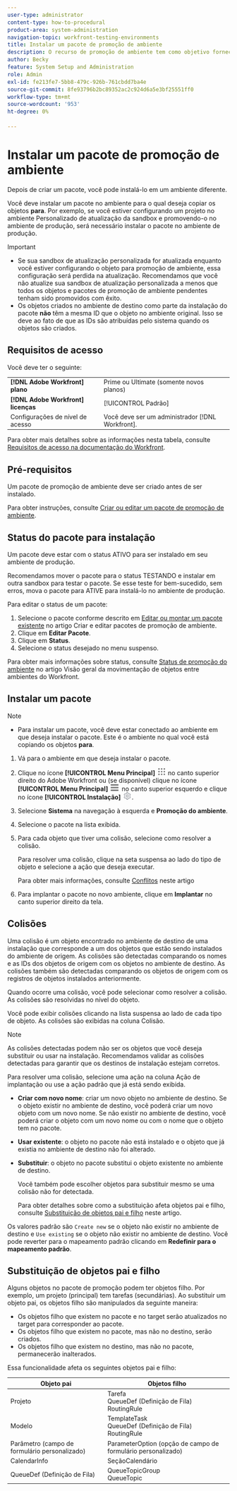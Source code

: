```yaml
---
user-type: administrator
content-type: how-to-procedural
product-area: system-administration
navigation-topic: workfront-testing-environments
title: Instalar um pacote de promoção de ambiente
description: O recurso de promoção de ambiente tem como objetivo fornecer a capacidade de mover objetos relacionados à configuração de um ambiente para outro. Saiba como instalar um pacote de promoção de ambiente em um ambiente de destino.
author: Becky
feature: System Setup and Administration
role: Admin
exl-id: fe213fe7-5bb8-479c-926b-761cbdd7ba4e
source-git-commit: 8fe93796b2bc89352ac2c924d6a5e3bf25551ff0
workflow-type: tm+mt
source-wordcount: '953'
ht-degree: 0%

---
```


# Instalar um pacote de promoção de ambiente

Depois de criar um pacote, você pode instalá-lo em um ambiente diferente.

Você deve instalar um pacote no ambiente para o qual deseja copiar os objetos **para**. Por exemplo, se você estiver configurando um projeto no ambiente Personalizado de atualização da sandbox e promovendo-o no ambiente de produção, será necessário instalar o pacote no ambiente de produção.

>[!IMPORTANT]
>
>* Se sua sandbox de atualização personalizada for atualizada enquanto você estiver configurando o objeto para promoção de ambiente, essa configuração será perdida na atualização. Recomendamos que você não atualize sua sandbox de atualização personalizada a menos que todos os objetos e pacotes de promoção de ambiente pendentes tenham sido promovidos com êxito.
>* Os objetos criados no ambiente de destino como parte da instalação do pacote **não** têm a mesma ID que o objeto no ambiente original. Isso se deve ao fato de que as IDs são atribuídas pelo sistema quando os objetos são criados.

## Requisitos de acesso

Você deve ter o seguinte:

<table>
  <tr>
   <td><strong>[!DNL Adobe Workfront] plano</strong>
   </td>
   <td> Prime ou Ultimate (somente novos planos)
   </td>
  </tr>
  <tr>
   <td><strong>[!DNL Adobe Workfront] licenças</strong>
   </td>
   <td> [!UICONTROL Padrão]
   </td>
  </tr>
   <tr>
   <td>Configurações de nível de acesso
   </td>
   <td>Você deve ser um administrador [!DNL Workfront].
   </td>
  </tr>
</table>

Para obter mais detalhes sobre as informações nesta tabela, consulte [Requisitos de acesso na documentação do Workfront](/help/quicksilver/administration-and-setup/add-users/access-levels-and-object-permissions/access-level-requirements-in-documentation.md).

## Pré-requisitos

Um pacote de promoção de ambiente deve ser criado antes de ser instalado.

Para obter instruções, consulte [Criar ou editar um pacote de promoção de ambiente](/help/quicksilver/administration-and-setup/set-up-workfront/workfront-testing-environments/environment-promotion-create-package.md).

## Status do pacote para instalação

Um pacote deve estar com o status ATIVO para ser instalado em seu ambiente de produção.

Recomendamos mover o pacote para o status TESTANDO e instalar em outra sandbox para testar o pacote.  Se esse teste for bem-sucedido, sem erros, mova o pacote para ATIVE para instalá-lo no ambiente de produção.

Para editar o status de um pacote:

1. Selecione o pacote conforme descrito em [Editar ou montar um pacote existente](/help/quicksilver/administration-and-setup/set-up-workfront/workfront-testing-environments/environment-promotion-create-package.md#create-or-edit-an-environment-promotion-package) no artigo Criar e editar pacotes de promoção de ambiente.
1. Clique em **Editar Pacote**.
1. Clique em **Status**.
1. Selecione o status desejado no menu suspenso.

Para obter mais informações sobre status, consulte [Status de promoção do ambiente](/help/quicksilver/administration-and-setup/set-up-workfront/workfront-testing-environments/environment-promotion-in-wf.md#environment-promotion-statuses) no artigo Visão geral da movimentação de objetos entre ambientes do Workfront.

## Instalar um pacote

>[!NOTE]
>
>* Para instalar um pacote, você deve estar conectado ao ambiente em que deseja instalar o pacote. Este é o ambiente no qual você está copiando os objetos **para**.

1. Vá para o ambiente em que deseja instalar o pacote.
1. Clique no ícone **[!UICONTROL Menu Principal]** ![Menu Principal](/help/_includes/assets/main-menu-icon.png) no canto superior direito do Adobe Workfront ou (se disponível) clique no ícone **[!UICONTROL Menu Principal]** ![Menu Principal](/help/_includes/assets/main-menu-icon-left-nav.png) no canto superior esquerdo e clique no ícone **[!UICONTROL Instalação]** ![Instalação](/help/_includes/assets/gear-icon-setup.png).
1. Selecione **Sistema** na navegação à esquerda e **Promoção do ambiente**.
1. Selecione o pacote na lista exibida.
1. Para cada objeto que tiver uma colisão, selecione como resolver a colisão.

   Para resolver uma colisão, clique na seta suspensa ao lado do tipo de objeto e selecione a ação que deseja executar.

   Para obter mais informações, consulte [Conflitos](#collisions) neste artigo
1. Para implantar o pacote no novo ambiente, clique em **Implantar** no canto superior direito da tela.

## Colisões

Uma colisão é um objeto encontrado no ambiente de destino de uma instalação que corresponde a um dos objetos que estão sendo instalados do ambiente de origem. As colisões são detectadas comparando os nomes e as IDs dos objetos de origem com os objetos no ambiente de destino. As colisões também são detectadas comparando os objetos de origem com os registros de objetos instalados anteriormente.

Quando ocorre uma colisão, você pode selecionar como resolver a colisão. As colisões são resolvidas no nível do objeto.

Você pode exibir colisões clicando na lista suspensa ao lado de cada tipo de objeto. As colisões são exibidas na coluna Colisão.

>[!NOTE]
>
>As colisões detectadas podem não ser os objetos que você deseja substituir ou usar na instalação. Recomendamos validar as colisões detectadas para garantir que os destinos de instalação estejam corretos.

Para resolver uma colisão, selecione uma ação na coluna Ação de implantação ou use a ação padrão que já está sendo exibida.

* **Criar com novo nome**: criar um novo objeto no ambiente de destino. Se o objeto existir no ambiente de destino, você poderá criar um novo objeto com um novo nome. Se não existir no ambiente de destino, você poderá criar o objeto com um novo nome ou com o nome que o objeto tem no pacote.
* **Usar existente**: o objeto no pacote não está instalado e o objeto que já existia no ambiente de destino não foi alterado.
* **Substituir**: o objeto no pacote substitui o objeto existente no ambiente de destino.

  Você também pode escolher objetos para substituir mesmo se uma colisão não for detectada.

  Para obter detalhes sobre como a substituição afeta objetos pai e filho, consulte [Substituição de objetos pai e filho](#overwriting-parent-and-child-objects) neste artigo.
<!--
* Do not use: The object in the package is not installed in the target environment. If you select Do not use, an error message will appear detailing how this choice will affect other objects or fields.
-->

Os valores padrão são `Create new` se o objeto não existir no ambiente de destino e `Use existing` se o objeto não existir no ambiente de destino. Você pode reverter para o mapeamento padrão clicando em **Redefinir para o mapeamento padrão**.

## Substituição de objetos pai e filho

Alguns objetos no pacote de promoção podem ter objetos filho. Por exemplo, um projeto (principal) tem tarefas (secundárias). Ao substituir um objeto pai, os objetos filho são manipulados da seguinte maneira:

* Os objetos filho que existem no pacote e no target serão atualizados no target para corresponder ao pacote.
* Os objetos filho que existem no pacote, mas não no destino, serão criados.
* Os objetos filho que existem no destino, mas não no pacote, permanecerão inalterados.

Essa funcionalidade afeta os seguintes objetos pai e filho:

| Objeto pai | Objetos filho |
|---|---|
| Projeto | Tarefa<br>QueueDef (Definição de Fila)<br>RoutingRule |
| Modelo | TemplateTask<br>QueueDef (Definição de Fila)<br>RoutingRule |
| Parâmetro (campo de formulário personalizado) | ParameterOption (opção de campo de formulário personalizado) |
| CalendarInfo | SeçãoCalendário |
| QueueDef (Definição de Fila) | QueueTopicGroup<br>QueueTopic |

